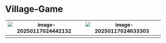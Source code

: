 # Village-Game

| ![image-20250117024442132](D:\Code\CPlusPlus\SDL_Game\TsGame\.assets\image-20250117024442132.png) | ![image-20250117024633303](D:\Code\CPlusPlus\SDL_Game\TsGame\.assets\image-20250117024633303.png) |
| ------------------------------------------------------------ | ------------------------------------------------------------ |
|                                                              |                                                              |

